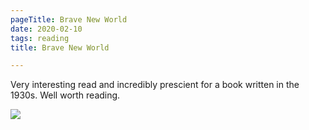 ```yaml
---
pageTitle: Brave New World
date: 2020-02-10
tags: reading
title: Brave New World

---
```

Very interesting read and incredibly prescient for a book written in the 1930s. Well worth reading. 

![](https://i.gr-assets.com/images/S/compressed.photo.goodreads.com/books/1551151249l/3180338._SY475_.jpg)